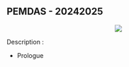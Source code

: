 ## PEMDAS - 20242025

<p align="center">
  <img src="https://capsule-render.vercel.app/api?type=waving&color=gradient&height=150&width=100%&section=footer&text=%5xPEMDAS-FRONTEND%5"/>
</p> 
Description :

- Prologue
